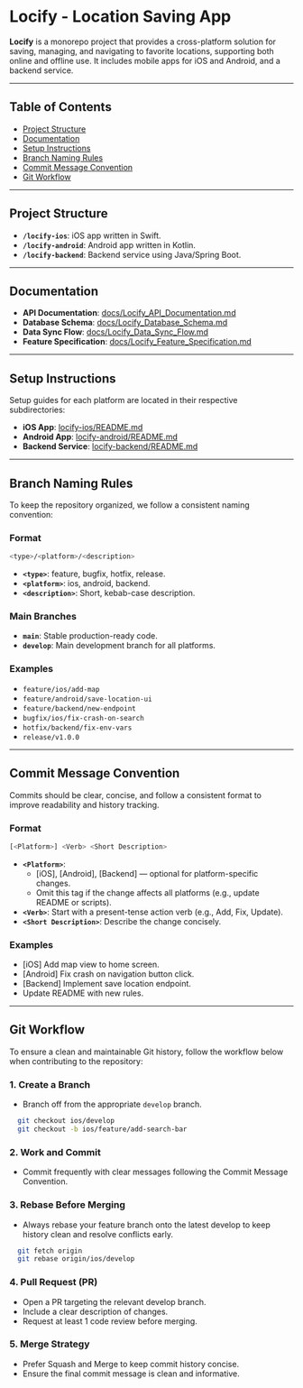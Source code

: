 # Locify - Location Saving App

**Locify** is a monorepo project that provides a cross-platform solution for saving, managing, and navigating to favorite locations, supporting both online and offline use. It includes mobile apps for iOS and Android, and a backend service.

---

## Table of Contents
- [Project Structure](#project-structure)
- [Documentation](#documentation)
- [Setup Instructions](#setup-instructions)
- [Branch Naming Rules](#branch-naming-rules)
- [Commit Message Convention](#commit-message-convention)
- [Git Workflow](#git-workflow)

---

## Project Structure
- **`/locify-ios`**: iOS app written in Swift.
- **`/locify-android`**: Android app written in Kotlin.
- **`/locify-backend`**: Backend service using Java/Spring Boot.

---

## Documentation
- **API Documentation**: [docs/Locify_API_Documentation.md](./docs/Locify_API_Documentation.md)
- **Database Schema**: [docs/Locify_Database_Schema.md](./docs/Locify_Database_Schema.md)
- **Data Sync Flow**: [docs/Locify_Data_Sync_Flow.md](./docs/Locify_Data_Sync_Flow.md)
- **Feature Specification**: [docs/Locify_Feature_Specification.md](./docs/Locify_Feature_Specification.md)

---

## Setup Instructions
Setup guides for each platform are located in their respective subdirectories:

- **iOS App**: [locify-ios/README.md](./locify-ios/README.md)
- **Android App**: [locify-android/README.md](./locify-android/README.md)
- **Backend Service**: [locify-backend/README.md](./locify-backend/README.md)

---

## Branch Naming Rules
To keep the repository organized, we follow a consistent naming convention:

### Format
```bash
<type>/<platform>/<description>
```

- **`<type>`**: feature, bugfix, hotfix, release.
- **`<platform>`**: ios, android, backend.
- **`<description>`**: Short, kebab-case description.

### Main Branches
- **`main`**: Stable production-ready code.
- **`develop`**: Main development branch for all platforms.

### Examples
  - `feature/ios/add-map`
  - `feature/android/save-location-ui`
  - `feature/backend/new-endpoint`
  - `bugfix/ios/fix-crash-on-search`
  - `hotfix/backend/fix-env-vars`
  - `release/v1.0.0`

---

## Commit Message Convention
Commits should be clear, concise, and follow a consistent format to improve readability and history tracking.

### Format
```bash
[<Platform>] <Verb> <Short Description>
```

- **`<Platform>`**: 
    - [iOS], [Android], [Backend] — optional for platform-specific changes.
    - Omit this tag if the change affects all platforms (e.g., update README or scripts).
- **`<Verb>`**: Start with a present-tense action verb (e.g., Add, Fix, Update).
- **`<Short Description>`**: Describe the change concisely.

### Examples
- [iOS] Add map view to home screen.
- [Android] Fix crash on navigation button click.
- [Backend] Implement save location endpoint.
- Update README with new rules.

---

## Git Workflow
To ensure a clean and maintainable Git history, follow the workflow below when contributing to the repository:

### 1. Create a Branch
- Branch off from the appropriate `develop` branch.
```bash
  git checkout ios/develop
  git checkout -b ios/feature/add-search-bar
```

### 2. Work and Commit
- Commit frequently with clear messages following the Commit Message Convention.

### 3. Rebase Before Merging
- Always rebase your feature branch onto the latest develop to keep history clean and resolve conflicts early.
```bash
  git fetch origin
  git rebase origin/ios/develop
```

### 4. Pull Request (PR)
-	Open a PR targeting the relevant develop branch.
-	Include a clear description of changes.
-	Request at least 1 code review before merging.

### 5. Merge Strategy
-	Prefer Squash and Merge to keep commit history concise.
-	Ensure the final commit message is clean and informative.
